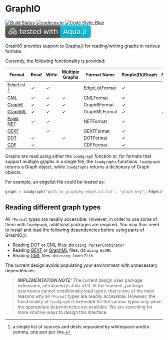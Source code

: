 # GraphIO

[![Build Status](https://github.com/JuliaGraphs/GraphIO.jl/workflows/CI/badge.svg)](https://github.com/JuliaGraphs/GraphIO.jl/actions?query=workflow%3ACI+branch%3Amaster)
[![codecov.io](http://codecov.io/github/JuliaGraphs/GraphIO.jl/coverage.svg?branch=master)](http://codecov.io/github/JuliaGraphs/GraphIO.jl?branch=master)
[![Code Style: Blue](https://img.shields.io/badge/code%20style-blue-4495d1.svg)](https://github.com/invenia/BlueStyle)
[![Aqua QA](https://raw.githubusercontent.com/JuliaTesting/Aqua.jl/master/badge.svg)](https://github.com/JuliaTesting/Aqua.jl)

GraphIO provides support to [Graphs.jl](https://github.com/JuliaGraphs/Graphs.jl) for reading/writing graphs in various formats.

Currently, the following functionality is provided:

| Format        | Read | Write | Multiple Graphs | Format Name    | Simple(Di)Graph | MetaGraphs.jl |
| -----------   | ---- | ----- | --------------- | -------------- | --------------- | ------------- |
| EdgeList [^1] | ✓    | ✓     |                 | EdgeListFormat |  ✓              |               |
| [GML]         | ✓    | ✓     | ✓               | GMLFormat      |  ✓              |               |
| [Graph6]      | ✓    | ✓     | ✓               | Graph6Format   |  ✓              |               |
| [GraphML]     | ✓    | ✓     | ✓               | GraphMLFormat  |  ✓              |  ✓            |
| [Pajek NET]   | ✓    | ✓     |                 | NETFormat      |  ✓              |               |
| [GEXF]        |      | ✓     |                 | GEXFFormat     |  ✓              |               |
| [DOT]         | ✓    |       | ✓               | DOTFormat      |  ✓              |               |
| [CDF]         | ✓    |       |                 | CDFFormat      |  ✓              |               |


[^1]: a simple list of sources and dests separated by whitespace and/or comma, one pair per line.

Graphs are read using either the `loadgraph` function or, for formats that support multiple graphs in a single file,
the `loadgraphs` functions. `loadgraph` returns a Graph object, while `loadgraphs` returns a dictionary of Graph objects.

For example, an edgelist file could be loaded as:

```julia
graph = loadgraph("path_to_graph/my_edgelist.txt", "graph_key", EdgeListFormat())
``` 

## Reading different graph types

All `*Format` types are readily accessible.
However, in order to use some of them with `loadgraph`, additional packages are required.
You may thus need to install and load the following dependencies before using parts of GraphIO.jl:
- Reading [DOT] or [GML] files: do `using ParserCombinator`
- Reading [GEXF] or [GraphML] files: do `using EzXML`
- Reading [GML] files: do `using CodecZlib`

The current design avoids populating your environment with unnecessary dependencies.

> **_IMPLEMENTATION NOTE:_**
> The current design uses package extensions, introduced in Julia v1.9.
> At the moment, package extensions cannot conditionally load types, that is one of the main reasons why all `*Format` types are readily accessible. 
> However, the functionality of `loadgraph` is extended for the various types only when the appropriate dependencies are available.
> We are searching for more intuitive ways to design this interface.

[CDF]: http://www2.ee.washington.edu/research/pstca/formats/cdf.txt
[GML]: https://en.wikipedia.org/wiki/Graph_Modelling_Language
[Graph6]: https://users.cecs.anu.edu.au/~bdm/data/formats.html
[GraphML]: https://en.wikipedia.org/wiki/GraphML
[Pajek NET]: https://gephi.org/users/supported-graph-formats/pajek-net-format/
[GEXF]: https://gephi.org/gexf/format/
[DOT]: https://en.wikipedia.org/wiki/DOT_(graph_description_language)
